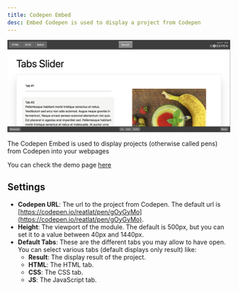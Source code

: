```yaml
---
title: Codepen Embed
desc: Embed Codepen is used to display a project from Codepen
---
```


<img src="./codepen-embed.png" alt="Screenshot how Codepen Embed module looks" />

The Codepen Embed is used to display projects
(otherwise called pens) from Codepen into your webpages

You can check the demo page [here](https://143910617.hs-sites-eu1.com/module-codepen-embed)

## Settings

- **Codepen URL**: The url to the project from Codepen. The default url is [https://codepen.io/reatlat/pen/gOyGyMo](https://codepen.io/reatlat/pen/gOyGyMo).
- **Height**: The viewport of the module. The default is 500px, but you can set it to a value between 40px and 1440px.
- **Default Tabs**: These are the different tabs you may allow to have open. You can select various tabs (default displays only result) like:
  - **Result**: The display result of the project.
  - **HTML**: The HTML tab.
  - **CSS**: The CSS tab.
  - **JS**: The JavaScript tab.
